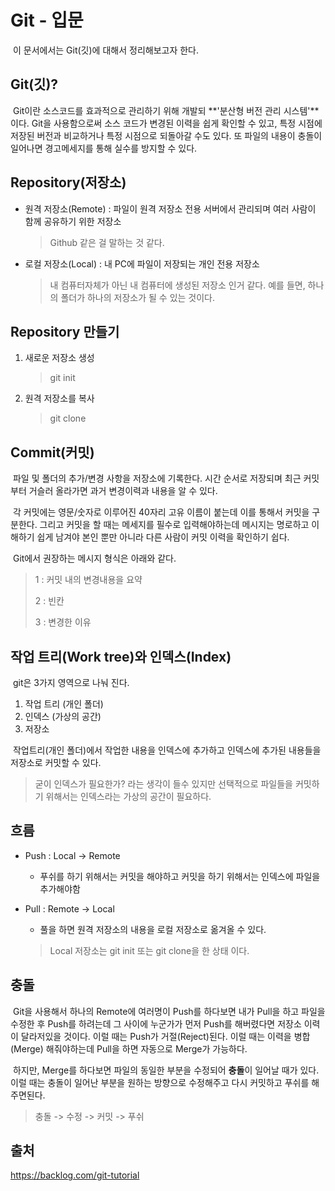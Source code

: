 # Git - 입문

​	이 문서에서는 Git(깃)에 대해서 정리해보고자 한다. 

## Git(깃)?

​	Git이란 소스코드를 효과적으로 관리하기 위해 개발되 **'분산형 버전 관리 시스템'**이다. Git을 사용함으로써 소스 코드가 변경된 이력을 쉽게 확인할 수 있고, 특정 시점에 저장된 버전과 비교하거나 특정 시점으로 되돌아갈 수도 있다. 또 파일의 내용이 충돌이 일어나면 경고메세지를 통해 실수를 방지할 수 있다.

## Repository(저장소)

- 원격 저장소(Remote) : 파일이 원격 저장소 전용 서버에서 관리되며 여러 사람이 함께 공유하기 위한 저장소

  > Github 같은 걸 말하는 것 같다.

- 로컬 저장소(Local) : 내 PC에 파일이 저장되는 개인 전용 저장소

  > 내 컴퓨터자체가 아닌 내 컴퓨터에 생성된 저장소 인거 같다. 예를 들면, 하나의 폴더가 하나의 저장소가 될 수 있는 것이다.

## Repository 만들기

1. 새로운 저장소 생성

   > git init

2. 원격 저장소를 복사

   > git clone

## Commit(커밋)

​	파일 및 폴더의 추가/변경 사항을 저장소에 기록한다. 시간 순서로 저장되며 최근 커밋 부터 거슬러 올라가면 과거 변경이력과 내용을 알 수 있다.

​	각 커밋에는 영문/숫자로 이루어진 40자리 고유 이름이 붙는데 이를 통해서 커밋을 구분한다. 그리고 커밋을 할 때는 메세지를 필수로 입력해야하는데 메시지는 명로하고 이해하기 쉽게 남겨야 본인 뿐만 아니라 다른 사람이 커밋 이력을 확인하기 쉽다. 

​	Git에서 권장하는 메시지 형식은 아래와 같다.

> 1 : 커밋 내의 변경내용을 요약
>
> 2 : 빈칸
>
> 3 : 변경한 이유

## 작업 트리(Work tree)와 인덱스(Index)

​	git은 3가지 영역으로 나눠 진다.

1. 작업 트리 (개인 폴더)
2. 인덱스 (가상의 공간)
3. 저장소

​	작업트리(개인 폴더)에서 작업한 내용을 인덱스에 추가하고 인덱스에 추가된 내용들을 저장소로 커밋할 수 있다.

> 굳이 인덱스가 필요한가? 라는 생각이 들수 있지만 선택적으로 파일들을 커밋하기 위해서는 인덱스라는 가상의 공간이 필요하다.

## 흐름

- Push : Local -> Remote

  - 푸쉬를 하기 위해서는 커밋을 해야하고 커밋을 하기 위해서는 인덱스에 파일을 추가해야함

- Pull : Remote -> Local

  - 풀을 하면 원격 저장소의 내용을 로컬 저장소로 옮겨올 수 있다.

  > Local 저장소는 git init 또는 git clone을 한 상태 이다.



## 충돌 

​	Git을 사용해서 하나의 Remote에 여러명이 Push를 하다보면 내가 Pull을 하고 파일을 수정한 후 Push를 하려는데 그 사이에 누군가가 먼저 Push를 해버렸다면 저장소 이력이 달라저있을 것이다. 이럴 때는 Push가 거절(Reject)된다. 이럴 때는 이력을 병합(Merge) 해줘야하는데 Pull을 하면 자동으로 Merge가 가능하다.

​	 하지만, Merge를 하다보면 파일의 동일한 부분을 수정되어 **충돌**이 일어날 때가 있다. 이럴 때는 충돌이 일어난 부분을 원하는 방향으로 수정해주고 다시 커밋하고 푸쉬를 해주면된다.

> 충돌 -> 수정 -> 커밋 -> 푸쉬



## 출처

https://backlog.com/git-tutorial